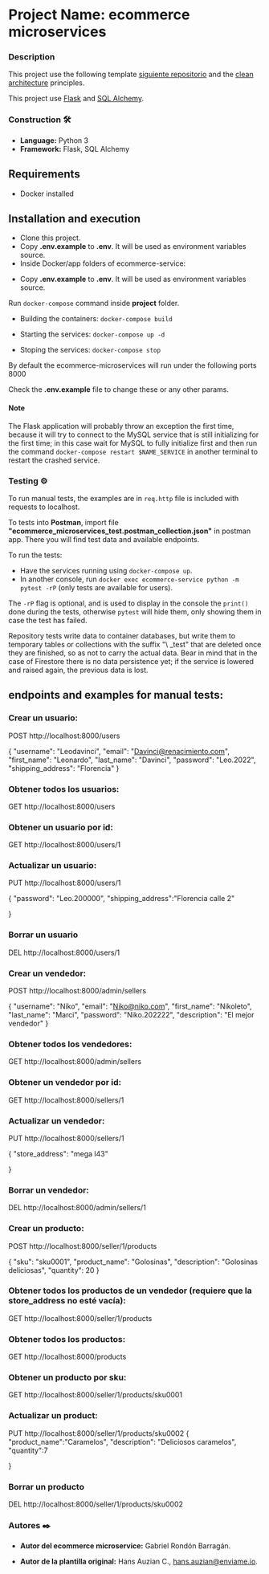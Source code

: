 # Project Name: ecommerce microservices 

### Description

This project use the following template [siguiente repositorio](https://github.com/enviame/backend-test-2.0/tree/main/docker-python) and the [clean architecture](https://www.oreilly.com/library/view/clean-architecture-a/9780134494272/) principles.

This project use [Flask](https://flask.palletsprojects.com/) and [SQL Alchemy](https://www.sqlalchemy.org/).

### Construction 🛠️
* **Language:** Python 3
* **Framework:** Flask, SQL Alchemy

## Requirements
- Docker installed

## Installation and execution

- Clone  this project.
- Copy **.env.example** to **.env**. It will be used as environment variables source.
- Inside Docker/app folders of ecommerce-service:
* Copy **.env.example** to **.env**. It will be used as environment variables source.

Run ```docker-compose``` command inside **project** folder.

* Building the containers: ```docker-compose build```

* Starting the services: ```docker-compose up -d```

* Stoping the services: ```docker-compose stop```

By default the ecommerce-microservices will run under the following ports 8000


Check the **.env.example** file to change these or any other params.

#### Note
The Flask application will probably throw an exception the first time, because it will try to connect to the MySQL service that is still initializing for the first time; in this case wait for MySQL to fully initialize first and then run the command `docker-compose restart $NAME_SERVICE` in another terminal to restart the crashed service.


### Testing ⚙️


To run manual tests, the examples are in `req.http` file is included with requests to localhost. 

To tests into **Postman**, import file **"ecommerce_microservices_test.postman_collection.json"** in postman app. There you will find test data and available endpoints.

To run the tests:

- Have the services running using `docker-compose up`.
- In another console, run `docker exec ecommerce-service python -m pytest -rP` (only tests are available for users).

The `-rP` flag is optional, and is used to display in the console the `print()` done during the tests, otherwise `pytest` will hide them, only showing them in case the test has failed.

Repository tests write data to container databases, but write them to temporary tables or collections with the suffix "\ _test" that are deleted once they are finished, so as not to carry the actual data. Bear in mind that in the case of Firestore there is no data persistence yet; if the service is lowered and raised again, the previous data is lost.

## endpoints and examples for manual tests:

### Crear un usuario:
POST http://localhost:8000/users

{
            "username": "Leodavinci",
            "email": "Davinci@renacimiento.com",
            "first_name": "Leonardo",
            "last_name": "Davinci",
            "password": "Leo.2022",
            "shipping_address": "Florencia"
}

### Obtener todos los usuarios:
GET http://localhost:8000/users

### Obtener un usuario por id:
GET http://localhost:8000/users/1

### Actualizar un usuario:
PUT http://localhost:8000/users/1

{
            "password": "Leo.200000",
            "shipping_address":"Florencia calle 2"

}

### Borrar un usuario
DEL http://localhost:8000/users/1


### Crear un vendedor:
POST http://localhost:8000/admin/sellers

{
            "username": "Niko",
            "email": "Niko@niko.com",
            "first_name": "Nikoleto",
            "last_name": "Marci",
            "password": "Niko.202222",
            "description": "El mejor vendedor"
}

### Obtener todos los vendedores:
GET http://localhost:8000/admin/sellers


### Obtener un vendedor por id:
GET http://localhost:8000/sellers/1

### Actualizar un vendedor:
PUT http://localhost:8000/sellers/1

{
        "store_address": "mega l43"

}

### Borrar un vendedor:
DEL http://localhost:8000/admin/sellers/1



### Crear un producto:
POST http://localhost:8000/seller/1/products

{
            "sku": "sku0001",
            "product_name": "Golosinas",
            "description": "Golosinas deliciosas",
            "quantity": 20
}

### Obtener todos los productos de un vendedor (requiere que la store_address no esté vacía):
GET http://localhost:8000/seller/1/products

### Obtener todos los productos:
GET http://localhost:8000/products

### Obtener un producto por sku:
GET http://localhost:8000/seller/1/products/sku0001

### Actualizar un product:
PUT http://localhost:8000/seller/1/products/sku0002
{
            "product_name":"Caramelos",
            "description": "Deliciosos caramelos",
            "quantity":7

}

### Borrar un producto
DEL http://localhost:8000/seller/1/products/sku0002


### Autores ✒️
* **Autor del ecommerce microservice:** Gabriel Rondón Barragán.

* **Autor de la plantilla original:** Hans Auzian C., hans.auzian@enviame.io.